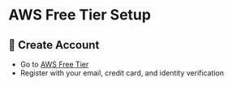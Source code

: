 # AWS Free Tier Setup

## 📌 Create Account
- Go to [AWS Free Tier](https://aws.amazon.com/free)
- Register with your email, credit card, and identity verification

